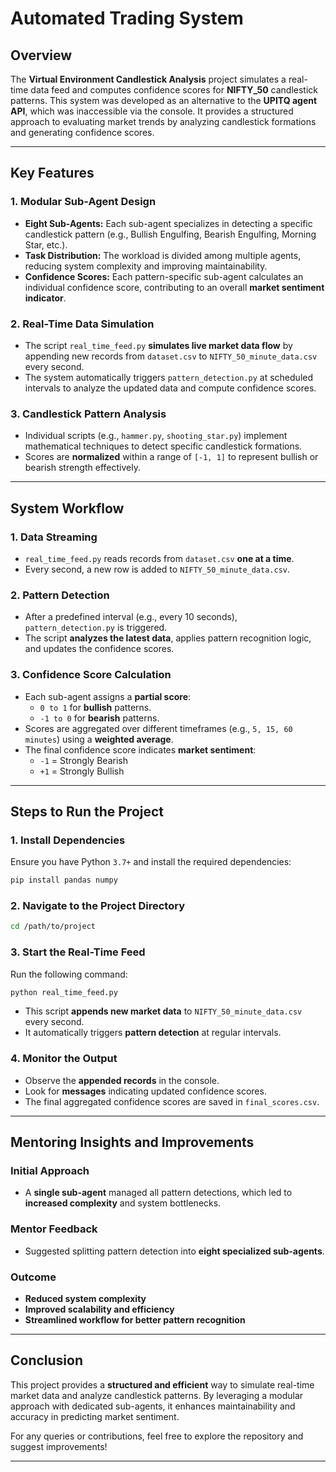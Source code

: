 # Automated Trading System

## Overview
The **Virtual Environment Candlestick Analysis** project simulates a real-time data feed and computes confidence scores for **NIFTY_50** candlestick patterns. This system was developed as an alternative to the **UPITQ agent API**, which was inaccessible via the console. It provides a structured approach to evaluating market trends by analyzing candlestick formations and generating confidence scores.

---

## Key Features

### 1. **Modular Sub-Agent Design**
- **Eight Sub-Agents:** Each sub-agent specializes in detecting a specific candlestick pattern (e.g., Bullish Engulfing, Bearish Engulfing, Morning Star, etc.).
- **Task Distribution:** The workload is divided among multiple agents, reducing system complexity and improving maintainability.
- **Confidence Scores:** Each pattern-specific sub-agent calculates an individual confidence score, contributing to an overall **market sentiment indicator**.

### 2. **Real-Time Data Simulation**
- The script `real_time_feed.py` **simulates live market data flow** by appending new records from `dataset.csv` to `NIFTY_50_minute_data.csv` every second.
- The system automatically triggers `pattern_detection.py` at scheduled intervals to analyze the updated data and compute confidence scores.

### 3. **Candlestick Pattern Analysis**
- Individual scripts (e.g., `hammer.py`, `shooting_star.py`) implement mathematical techniques to detect specific candlestick formations.
- Scores are **normalized** within a range of `[-1, 1]` to represent bullish or bearish strength effectively.

---

## System Workflow

### **1. Data Streaming**
- `real_time_feed.py` reads records from `dataset.csv` **one at a time**.
- Every second, a new row is added to `NIFTY_50_minute_data.csv`.

### **2. Pattern Detection**
- After a predefined interval (e.g., every 10 seconds), `pattern_detection.py` is triggered.
- The script **analyzes the latest data**, applies pattern recognition logic, and updates the confidence scores.

### **3. Confidence Score Calculation**
- Each sub-agent assigns a **partial score**:
  - `0 to 1` for **bullish** patterns.
  - `-1 to 0` for **bearish** patterns.
- Scores are aggregated over different timeframes (e.g., `5, 15, 60 minutes`) using a **weighted average**.
- The final confidence score indicates **market sentiment**:
  - `-1` = Strongly Bearish
  - `+1` = Strongly Bullish

---

## Steps to Run the Project

### **1. Install Dependencies**
Ensure you have Python `3.7+` and install the required dependencies:
```sh
pip install pandas numpy
```

### **2. Navigate to the Project Directory**
```sh
cd /path/to/project
```

### **3. Start the Real-Time Feed**
Run the following command:
```sh
python real_time_feed.py
```
- This script **appends new market data** to `NIFTY_50_minute_data.csv` every second.
- It automatically triggers **pattern detection** at regular intervals.

### **4. Monitor the Output**
- Observe the **appended records** in the console.
- Look for **messages** indicating updated confidence scores.
- The final aggregated confidence scores are saved in `final_scores.csv`.

---

## Mentoring Insights and Improvements

### **Initial Approach**
- A **single sub-agent** managed all pattern detections, which led to **increased complexity** and system bottlenecks.

### **Mentor Feedback**
- Suggested splitting pattern detection into **eight specialized sub-agents**.

### **Outcome**
- **Reduced system complexity**
- **Improved scalability and efficiency**
- **Streamlined workflow for better pattern recognition**

---

## Conclusion
This project provides a **structured and efficient** way to simulate real-time market data and analyze candlestick patterns. By leveraging a modular approach with dedicated sub-agents, it enhances maintainability and accuracy in predicting market sentiment.

For any queries or contributions, feel free to explore the repository and suggest improvements!

---

